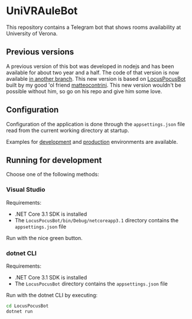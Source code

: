 # UniVRAuleBot

This repository contains a Telegram bot that shows rooms availability at University of Verona.

## Previous versions

A previous version of this bot was developed in nodejs and has been available for about two year and a half. The code of that version is now available [in another branch](https://github.com/francescotonini/univraule-bot/tree/nodejs). This new version is based on [LocusPocusBot](https://github.com/matteocontrini/locuspocusbot) built by my good 'ol friend [matteocontrini](https://github.com/matteocontrini). This new version wouldn't be possible without him, so go on his repo and give him some love.

## Configuration

Configuration of the application is done through the `appsettings.json` file read from the current working directory at startup.

Examples for [development](https://github.com/francescotonini/univraule-bot/blob/master/LocusPocusBot/appsettings.example.development.json) and [production](https://github.com/francescotonini/univraule-bot/blob/master/LocusPocusBot/appsettings.example.json) environments are available.

## Running for development

Choose one of the following methods:

### Visual Studio

Requirements:

- .NET Core 3.1 SDK is installed
- The `LocusPocusBot/bin/Debug/netcoreapp3.1` directory contains the `appsettings.json` file

Run with the nice green button.

### dotnet CLI

Requirements:

- .NET Core 3.1 SDK is installed
- The `LocusPocusBot` directory contains the `appsettings.json` file

Run with the dotnet CLI by executing:

```sh
cd LocusPocusBot
dotnet run
```
